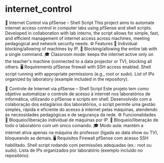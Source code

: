 # internet_control
🎯 Internet Control via pfSense – Shell Script
This project aims to automate internet access control in computer labs using pfSense and shell scripts.
Developed in collaboration with lab interns, the script allows for simple, fast, and efficient management of internet access across machines, meeting pedagogical and network security needs.
⚙️ Features
🔌 Individual blocking/allowing of machines by IP.
🧪 Blocking/allowing the entire lab with a single command.
🎓 Classroom mode: keeps the internet active only on the teacher's machine (connected to a data projector or TV), blocking all others.
🖥️ Requirements
pfSense firewall with SSH access enabled.
Shell script running with appropriate permissions (e.g., root or sudo).
List of IPs organized by laboratory (example included in the repository).

🎯 Controle de Internet via pfSense – Shell Script
Este projeto tem como objetivo automatizar o controle de acesso à internet nos laboratórios de informática, utilizando o pfSense e scripts em shell.
Desenvolvido com a colaboração dos estagiários dos laboratórios, o script permite uma gestão simples, rápida e eficiente do acesso à internet pelas máquinas, atendendo às necessidades pedagógicas e de segurança da rede.
⚙️ Funcionalidades
🔌 Bloqueio/liberação individual de máquinas por IP.
🧪 Bloqueio/liberação de todo o laboratório com um único comando.
🎓 Modo aula: mantém a internet ativa apenas na máquina do professor (ligada ao data show ou TV), bloqueando as demais.
🖥️ Requisitos
Firewall pfSense com acesso SSH habilitado.
Shell script rodando com permissões adequadas (ex.: root ou sudo).
Lista de IPs organizados por laboratório (exemplo incluído no repositório).
